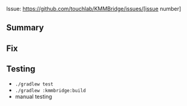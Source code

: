 <!--- [Issue-XYZ] Add issue number and title to Title above -->

<!-- Add issue link -->
Issue: https://github.com/touchlab/KMMBridge/issues/[issue number]

## Summary
<!--- Copy summary from issue link or write a shortened description of it -->

## Fix
<!-- What did you do to fix the issue? -->

## Testing
<!-- Remove any lines that were not performed -->
- `./gradlew test`
- `./gradlew :kmmbridge:build`
- manual testing
